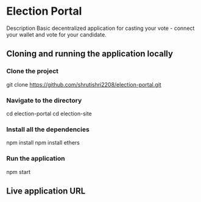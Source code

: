# Election Portal 
Description
Basic decentralized application for casting your vote - connect your wallet and vote for your candidate.

## Cloning and running the application locally
### Clone the project 
git clone https://github.com/shrutishri2208/election-portal.git

### Navigate to the directory
cd election-portal
cd election-site

### Install all the dependencies
npm install
npm install ethers

### Run the application
npm start

## Live application URL
